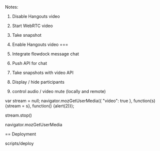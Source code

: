 Notes:

1. Disable Hangouts video
2. Start WebRTC video
3. Take snapshot
4. Enable Hangouts video
===

1. Integrate flowdock message chat
2. Push API for chat
3. Take snapshots with video API
4. Display / hide participants
5. control audio / video mute (locally and remote)

var stream = null;
navigator.mozGetUserMedia({ "video": true }, function(s) {stream = s}, function() {alert(2)});

stream.stop()

navigator.mozGetUserMedia

== Deployment

scripts/deploy